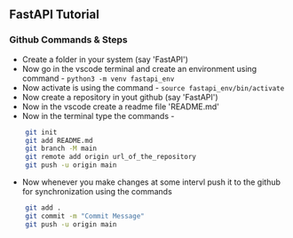 ## FastAPI Tutorial


### Github Commands & Steps
- Create a folder in your system (say 'FastAPI')
- Now go in the vscode terminal and create an environment using command - ```python3 -m venv fastapi_env```
- Now activate is using the command - ```source fastapi_env/bin/activate```
- Now create a repository in yout github (say 'FastAPI')
- Now in the vscode create a readme file 'README.md'
- Now in the terminal type the commands -
``` bash
    git init
    git add README.md
    git branch -M main
    git remote add origin url_of_the_repository
    git push -u origin main
```
- Now whenever you make changes at some intervl push it to the github for synchronization using the commands 
``` bash
    git add .
    git commit -m "Commit Message"
    git push -u origin main
```


